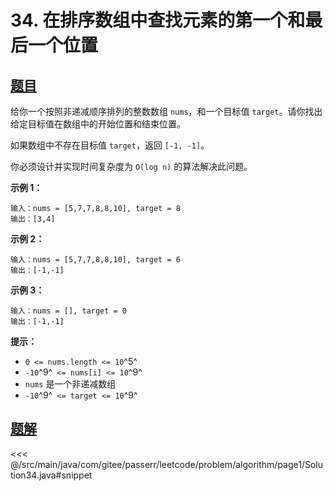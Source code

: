 # 34. 在排序数组中查找元素的第一个和最后一个位置

## [题目](https://leetcode.cn/problems/find-first-and-last-position-of-element-in-sorted-array/)
给你一个按照非递减顺序排列的整数数组 `nums`，和一个目标值 `target`。请你找出给定目标值在数组中的开始位置和结束位置。

如果数组中不存在目标值 `target`，返回 `[-1, -1]`。

你必须设计并实现时间复杂度为 `O(log n)` 的算法解决此问题。

**示例 1：**

    输入：nums = [5,7,7,8,8,10], target = 8
    输出：[3,4]

**示例 2：**

    输入：nums = [5,7,7,8,8,10], target = 6
    输出：[-1,-1]

**示例 3：**

```
输入：nums = [], target = 0
输出：[-1,-1]
```

**提示：**

* `0 <= nums.length <= 10`^5^
* `-10`^9^` <= nums[i] <= 10`^9^
* `nums` 是一个非递减数组
* `-10`^9^` <= target <= 10`^9^


## [题解](https://github.com/PasseRR/JavaLeetCode/blob/master/src/main/java/com/gitee/passerr/leetcode/problem/algorithm/page1/Solution34.java)

<<< @/src/main/java/com/gitee/passerr/leetcode/problem/algorithm/page1/Solution34.java#snippet
